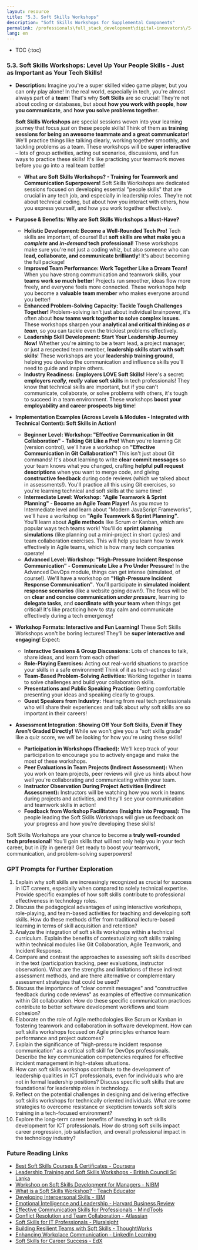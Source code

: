 ```yaml
---
layout: resource
title: "5.3. Soft Skills Workshops"
description: "Soft Skills Workshops for Supplemental Components"
permalink: /professionals\full_stack_development\digital-innovators\/5-3-soft-skills-workshops/
lang: en
---
```


* TOC
{:toc}



### 5.3. Soft Skills Workshops: Level Up Your People Skills - Just as Important as Your Tech Skills!

*   **Description:** Imagine you're a super skilled video game player, but you can only play alone!  In the real world, especially in tech, you're almost always part of a **team**!  That's why **Soft Skills** are so crucial!  They're not about coding or databases, but about **how you work with people**, **how you communicate**, and **how you solve problems together**.

    **Soft Skills Workshops** are special sessions woven into your learning journey that focus *just* on these people skills! Think of them as **training sessions for being an awesome teammate and a great communicator**!  We'll practice things like talking clearly, working together smoothly, and tackling problems as a team.  These workshops will be **super interactive** – lots of group activities, acting out scenarios, discussions, and fun ways to practice these skills! It's like practicing your teamwork moves before you go into a real team battle!

    *   **What are Soft Skills Workshops? -  Training for Teamwork and Communication Superpowers!** Soft Skills Workshops are dedicated sessions focused on developing essential "people skills" that are crucial in any tech job, and especially in leadership roles.  They're not about technical coding, but about how you interact with others, how you express yourself, and how you work together effectively.

*   **Purpose & Benefits: Why are Soft Skills Workshops a Must-Have?**

    *   **Holistic Development: Become a Well-Rounded Tech Pro!**  Tech skills are important, of course! But **soft skills are what make you a *complete* and *in-demand* tech professional**! These workshops make sure you're not just a coding whiz, but also someone who can **lead, collaborate, and communicate brilliantly**! It's about becoming the full package!
    *   **Improved Team Performance:  Work Together Like a Dream Team!**  When you have strong communication and teamwork skills, your **teams work *so* much better**!  Projects run smoother, ideas flow more freely, and everyone feels more connected.  These workshops help you become a **valuable team member** who makes everyone around you better!
    *   **Enhanced Problem-Solving Capacity:  Tackle Tough Challenges Together!**  Problem-solving isn't just about individual brainpower, it's often about **how teams work together to solve complex issues**.  These workshops sharpen your **analytical and critical thinking *as a team***, so you can tackle even the trickiest problems effectively.
    *   **Leadership Skill Development:  Start Your Leadership Journey Now!**  Whether you're aiming to be a team lead, a project manager, or just a respected team member, **leadership skills start with soft skills**!  These workshops are your **leadership training ground**, helping you develop the communication and influence skills you'll need to guide and inspire others.
    *   **Industry Readiness:  Employers LOVE Soft Skills!**  Here's a secret: **employers *really, really* value soft skills** in tech professionals! They know that technical skills are important, but if you can't communicate, collaborate, or solve problems with others, it's tough to succeed in a team environment.  These workshops **boost your employability and career prospects big time**!

*   **Implementation Examples (Across Levels & Modules - Integrated with Technical Content): Soft Skills in Action!**

    *   **Beginner Level: Workshop: "Effective Communication in Git Collaboration" -  Talking Git Like a Pro!**  When you're learning Git (version control), we'll have a workshop on **"Effective Communication in Git Collaboration"**!  This isn't just about Git commands! It's about learning to write **clear commit messages** so your team knows what you changed, crafting **helpful pull request descriptions** when you want to merge code, and giving **constructive feedback** during code reviews (which we talked about in assessments!). You'll practice all this using Git exercises, so you're learning technical and soft skills at the same time!
    *   **Intermediate Level: Workshop: "Agile Teamwork & Sprint Planning" -  Become an Agile Team Player!**  As you move to Intermediate level and learn about "Modern JavaScript Frameworks", we'll have a workshop on **"Agile Teamwork & Sprint Planning"**. You'll learn about **Agile methods** like Scrum or Kanban, which are popular ways tech teams work! You'll do **sprint planning simulations** (like planning out a mini-project in short cycles) and team collaboration exercises. This will help you learn how to work effectively in Agile teams, which is how many tech companies operate!
    *   **Advanced Level: Workshop: "High-Pressure Incident Response Communication" -  Communicate Like a Pro Under Pressure!**  In the Advanced DevOps module, things can get intense (simulated, of course!). We'll have a workshop on **"High-Pressure Incident Response Communication"**. You'll participate in **simulated incident response scenarios** (like a website going down!). The focus will be on **clear and concise communication *under pressure***, learning to **delegate tasks**, and **coordinate with your team** when things get critical! It's like practicing how to stay calm and communicate effectively during a tech emergency!

*   **Workshop Formats:  Interactive and Fun Learning!**  These Soft Skills Workshops won't be boring lectures! They'll be **super interactive and engaging**!  Expect:

    *   **Interactive Sessions & Group Discussions:** Lots of chances to talk, share ideas, and learn from each other!
    *   **Role-Playing Exercises:**  Acting out real-world situations to practice your skills in a safe environment!  Think of it as tech-acting class!
    *   **Team-Based Problem-Solving Activities:**  Working together in teams to solve challenges and build your collaboration skills.
    *   **Presentations and Public Speaking Practice:**  Getting comfortable presenting your ideas and speaking clearly to groups.
    *   **Guest Speakers from Industry:**  Hearing from real tech professionals who will share their experiences and talk about *why* soft skills are so important in their careers!

*   **Assessment Integration: Showing Off Your Soft Skills, Even if They Aren't Graded Directly!**  While we won't give you a "soft skills grade" like a quiz score, we *will* be looking for how you're using these skills!

    *   **Participation in Workshops (Tracked):** We'll keep track of your participation to encourage you to actively engage and make the most of these workshops.
    *   **Peer Evaluations in Team Projects (Indirect Assessment):**  When you work on team projects, peer reviews will give us hints about how well you're collaborating and communicating within your team.
    *   **Instructor Observation During Project Activities (Indirect Assessment):**  Instructors will be watching how you work in teams during projects and activities, and they'll see your communication and teamwork skills in action!
    *   **Feedback from Workshop Facilitators (Insights into Progress):**  The people leading the Soft Skills Workshops will give us feedback on your progress and how you're developing these skills!

Soft Skills Workshops are your chance to become a **truly well-rounded tech professional**!  You'll gain skills that will not only help you in your tech career, but in *life* in general! Get ready to boost your teamwork, communication, and problem-solving superpowers!


### GPT Prompts for Further Exploration

1.  Explain why soft skills are increasingly recognized as crucial for success in ICT careers, especially when compared to solely technical expertise. Provide specific examples of how soft skills contribute to professional effectiveness in technology roles.
2.  Discuss the pedagogical advantages of using interactive workshops, role-playing, and team-based activities for teaching and developing soft skills. How do these methods differ from traditional lecture-based learning in terms of skill acquisition and retention?
3.  Analyze the integration of soft skills workshops within a technical curriculum.  Explain the benefits of contextualizing soft skills training within technical modules like Git Collaboration, Agile Teamwork, and Incident Response.
4.  Compare and contrast the approaches to assessing soft skills described in the text (participation tracking, peer evaluations, instructor observation). What are the strengths and limitations of these indirect assessment methods, and are there alternative or complementary assessment strategies that could be used?
5.  Discuss the importance of "clear commit messages" and "constructive feedback during code reviews" as examples of effective communication within Git collaboration. How do these specific communication practices contribute to better software development workflows and team cohesion?
6.  Elaborate on the role of Agile methodologies like Scrum or Kanban in fostering teamwork and collaboration in software development. How can soft skills workshops focused on Agile principles enhance team performance and project outcomes?
7.  Explain the significance of "high-pressure incident response communication" as a critical soft skill for DevOps professionals. Describe the key communication competencies required for effective incident management in high-stakes situations.
8.  How can soft skills workshops contribute to the development of leadership qualities in ICT professionals, even for individuals who are not in formal leadership positions? Discuss specific soft skills that are foundational for leadership roles in technology.
9.  Reflect on the potential challenges in designing and delivering effective soft skills workshops for technically oriented individuals. What are some strategies to overcome resistance or skepticism towards soft skills training in a tech-focused environment?
10. Explore the long-term career benefits of investing in soft skills development for ICT professionals. How do strong soft skills impact career progression, job satisfaction, and overall professional impact in the technology industry?

### Future Reading Links

- [Best Soft Skills Courses & Certificates - Coursera](https://www.coursera.org/courses?query=soft%20skills)
- [Leadership Training and Soft Skills Workshops - British Council Sri Lanka](https://www.britishcouncil.lk/english/courses-training/soft-skills)
- [Workshop on Soft Skills Development for Managers - NIBM](https://nibm.lk/course/workshop-on-soft-skills-development-for-managers)
- [What is a Soft Skills Workshop? - Teach Educator](https://teacheducator.com/soft-skills-workshop/)
- [Developing Interpersonal Skills - IBM](https://www.ibm.com/training/)
- [Emotional Intelligence and Leadership - Harvard Business Review](https://hbr.org/)
- [Effective Communication Skills for Professionals - MindTools](https://www.mindtools.com/)
- [Conflict Resolution and Team Collaboration - Atlassian](https://www.atlassian.com/)
- [Soft Skills for IT Professionals - Pluralsight](https://www.pluralsight.com/)
- [Building Resilient Teams with Soft Skills - ThoughtWorks](https://www.thoughtworks.com/)
- [Enhancing Workplace Communication - LinkedIn Learning](https://www.linkedin.com/learning/)
- [Soft Skills for Career Success - EdX](https://www.edx.org/)

